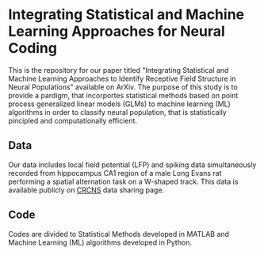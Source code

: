 # Integrating Statistical and Machine Learning Approaches for Neural Coding
This is the repository for our paper titled "Integrating Statistical and Machine Learning Approaches to Identify Receptive Field Structure in Neural Populations" available on ArXiv. The purpose of this study is to provide a pardigm, that incorportes statistical methods based on point process generalized linear models (GLMs) to machine learning (ML) algorithms in order to classify neural population, that is statistically pincipled and computationally efficient.  

## Data
Our data includes local field potential (LFP) and spiking data simultaneously recorded from hippocampus CA1 region of a male Long Evans rat performing a spatial alternation task on a W-shaped track. This data is available publicly on [CRCNS](http://dx.doi.org/10.6080/K02N50G9) data sharing page. 

## Code
Codes are divided to Statistical Methods developed in MATLAB and Machine Learning (ML) algorithms developed in Python. 


